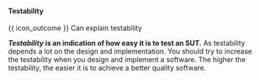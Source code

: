 <div id="title">

#### Testability

</div>

<span id="prereqs"></span>

<span id="outcomes">{{ icon_outcome }} Can explain testability</span>

<div id="body">

**_Testability_ is an indication of how easy it is to test an SUT.** As testability depends a lot on the design and implementation. You should try to increase the testability when you design and implement a software. The higher the testability, the easier it is to achieve a better quality software.

</div>

<div id="extras">
</div>